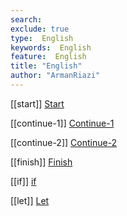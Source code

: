```yaml
---
search:
exclude: true
type:  English
keywords:  English
feature:  English
title: "English"
author: "ArmanRiazi"
---
```


[[start]]
[Start](start.md)

[[continue-1]]
[Continue-1](continue-1.md)

[[continue-2]]
[Continue-2](continue-2.md)

[[finish]]
[Finish](finish.md)

[[if]]
[if](../if.md)


[[let]]
[Let](../let.md)

